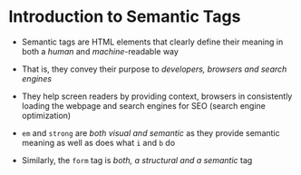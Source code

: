 # Introduction to Semantic Tags

- Semantic tags are HTML elements that clearly define their meaning in both a
*human* and *machine*-readable way

- That is, they convey their purpose to *developers, browsers and search engines*

- They help screen readers by providing context, browsers in consistently loading
the webpage and search engines for SEO (search engine optimization)

- `em` and `strong` are *both visual and semantic* as they provide semantic
meaning as well as does what `i` and `b` do

- Similarly, the `form` tag is *both, a structural and a semantic* tag
